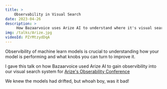 ```yaml
---
title: >
    Observability in Visual Search
date: 2023-04-26
description: >
     How Bazaarvoice uses Arize AI to understand where it's visual search models are failing
img: /talks/Arize.jpg
videoId: PZrMtzydDqA
---
```





Observibility of machine learn models is crucial to understanding how your model is performing and what knobs you can turn to improve it.

I gave this talk on how Bazaarvoice used Arize AI to gain observibility into our visual search system for  <a href="https://arize.com/observe-2023/">Arize's Obserability Conference</a>

We knew the models had drifted, but whoah boy, was it bad!
